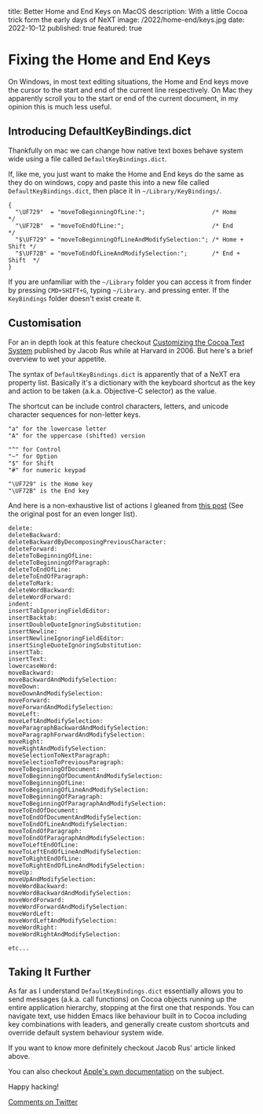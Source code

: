title: Better Home and End Keys on MacOS
description: With a little Cocoa trick form the early days of NeXT
image: /2022/home-end/keys.jpg
date: 2022-10-12
published: true
featured: true

# Fixing the Home and End Keys

On Windows, in most text editing situations, the Home and End keys move the cursor to the start and end of the current line respectively. On Mac they apparently scroll you to the start or end of the current document, in my opinion this is much less useful.

## Introducing DefaultKeyBindings.dict

Thankfully on mac we can change how native text boxes behave system wide using a file called `DefaultKeyBindings.dict`.

If, like me, you just want to make the Home and End keys do the same as they do on windows, copy and paste this into a new file called `DefaultKeyBindings.dict`, then place it in `~/Library/KeyBindings/`.

```
{
  "\UF729"  = "moveToBeginningOfLine:";                   /* Home         */
  "\UF72B"  = "moveToEndOfLine:";                         /* End          */
  "$\UF729" = "moveToBeginningOfLineAndModifySelection:"; /* Home + Shift */
  "$\UF72B" = "moveToEndOfLineAndModifySelection:";       /* End + Shift  */
}
```

If you are unfamiliar with the `~/Library` folder you can access it from finder by pressing `CMD+SHIFT+G`, typing `~/Library`. and pressing enter. If the `KeyBindings` folder doesn't exist create it.

## Customisation

For an in depth look at this feature checkout [Customizing the Cocoa Text System](https://web.archive.org/web/20191223051449/http://www.hcs.harvard.edu/~jrus/site/cocoa-text.html) published by Jacob Rus while at Harvard in 2006. But here's a brief overview to wet your appetite.

The syntax of `DefaultKeyBindings.dict` is apparently that of a NeXT era property list. Basically it's a dictionary with the keyboard shortcut as the key and action to be taken (a.k.a. Objective-C selector) as the value.

The shortcut can be include control characters, letters, and unicode character sequences for non-letter keys.

```
"a" for the lowercase letter
"A" for the uppercase (shifted) version

"^" for Control
"~" for Option
"$" for Shift
"#" for numeric keypad

"\UF729" is the Home key
"\UF72B" is the End key
```

And here is a non-exhaustive list of actions I gleaned from [this post](http://support.multimarkdown.com/kb/composer-v4/custom-key-bindings-and-macros) (See the original post for an even longer list).

```
delete:
deleteBackward:
deleteBackwardByDecomposingPreviousCharacter:
deleteForward:
deleteToBeginningOfLine:
deleteToBeginningOfParagraph:
deleteToEndOfLine:
deleteToEndOfParagraph:
deleteToMark:
deleteWordBackward:
deleteWordForward:
indent:
insertTabIgnoringFieldEditor:
insertBacktab:
insertDoubleQuoteIgnoringSubstitution:
insertNewline:
insertNewlineIgnoringFieldEditor:
insertSingleQuoteIgnoringSubstitution:
insertTab:
insertText:
lowercaseWord:
moveBackward:
moveBackwardAndModifySelection:
moveDown:
moveDownAndModifySelection:
moveForward:
moveForwardAndModifySelection:
moveLeft:
moveLeftAndModifySelection:
moveParagraphBackwardAndModifySelection:
moveParagraphForwardAndModifySelection:
moveRight:
moveRightAndModifySelection:
moveSelectionToNextParagraph:
moveSelectionToPreviousParagraph:
moveToBeginningOfDocument:
moveToBeginningOfDocumentAndModifySelection:
moveToBeginningOfLine:
moveToBeginningOfLineAndModifySelection:
moveToBeginningOfParagraph:
moveToBeginningOfParagraphAndModifySelection:
moveToEndOfDocument:
moveToEndOfDocumentAndModifySelection:
moveToEndOfLineAndModifySelection:
moveToEndOfParagraph:
moveToEndOfParagraphAndModifySelection:
moveToLeftEndOfLine:
moveToLeftEndOfLineAndModifySelection:
moveToRightEndOfLine:
moveToRightEndOfLineAndModifySelection:
moveUp:
moveUpAndModifySelection:
moveWordBackward:
moveWordBackwardAndModifySelection:
moveWordForward:
moveWordForwardAndModifySelection:
moveWordLeft:
moveWordLeftAndModifySelection:
moveWordRight:
moveWordRightAndModifySelection:

etc...
```

## Taking It Further

As far as I understand `DefaultKeyBindings.dict` essentially allows you to send messages (a.k.a. call functions) on Cocoa objects running up the entire application hierarchy, stopping at the first one that responds. You can navigate text, use hidden Emacs like behaviour built in to Cocoa including key combinations with leaders, and generally create custom shortcuts and override default system behaviour system wide.

If you want to know more definitely checkout Jacob Rus' article linked above.

You can also checkout [Apple's own documentation](https://developer.apple.com/library/archive/documentation/Cocoa/Conceptual/EventOverview/TextDefaultsBindings/TextDefaultsBindings.html) on the subject.

Happy hacking!

[Comments on Twitter](https://twitter.com/thope_xyz/status/1580237481353838592?s=20&t=CVkQUF1rbAhUerebNN0TEw)